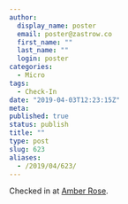 ```yaml
---
author:
  display_name: poster
  email: poster@zastrow.co
  first_name: ""
  last_name: ""
  login: poster
categories:
  - Micro
tags:
  - Check-In
date: "2019-04-03T12:23:15Z"
meta:
published: true
status: publish
title: ""
type: post
slug: 623
aliases:
  - /2019/04/623/
---
```

<p>Checked in at <a href="http://4sq.com/9YkgWt">Amber Rose</a>.</p>
